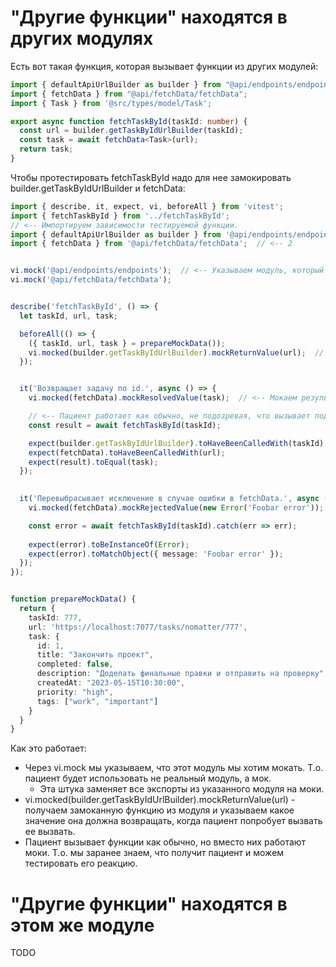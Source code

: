 # "Другие функции" находятся в других модулях

Есть вот такая функция, которая вызывает функции из других модулей:

```typescript
import { defaultApiUrlBuilder as builder } from "@api/endpoints/endpoints";
import { fetchData } from "@api/fetchData/fetchData";
import { Task } from '@src/types/model/Task';

export async function fetchTaskById(taskId: number) {
  const url = builder.getTaskByIdUrlBuilder(taskId);
  const task = await fetchData<Task>(url);
  return task;
}
```

Чтобы протестировать fetchTaskById надо для нее замокировать builder.getTaskByIdUrlBuilder и fetchData:

```typescript
import { describe, it, expect, vi, beforeAll } from 'vitest';
import { fetchTaskById } from '../fetchTaskById';
// <-- Импортируем зависимости тестируемой функции.
import { defaultApiUrlBuilder as builder } from '@api/endpoints/endpoints';  // <-- 1
import { fetchData } from '@api/fetchData/fetchData';  // <-- 2


vi.mock('@api/endpoints/endpoints');  // <-- Указываем модуль, который будем мокать.
vi.mock('@api/fetchData/fetchData');


describe('fetchTaskById', () => {
  let taskId, url, task;

  beforeAll(() => {
    ({ taskId, url, task } = prepareMockData());
    vi.mocked(builder.getTaskByIdUrlBuilder).mockReturnValue(url);  // <-- Мокаем результат функции.
  });


  it('Возвращает задачу по id.', async () => {
    vi.mocked(fetchData).mockResolvedValue(task);  // <-- Мокаем результат функции.

    // <-- Пациент работает как обычно, не подозревая, что вызывает подмоченные функции.
    const result = await fetchTaskById(taskId);

    expect(builder.getTaskByIdUrlBuilder).toHaveBeenCalledWith(taskId);
    expect(fetchData).toHaveBeenCalledWith(url);
    expect(result).toEqual(task);
  });

  
  it('Перевыбрасывает исключение в случае ошибки в fetchData.', async () => {
    vi.mocked(fetchData).mockRejectedValue(new Error('Foobar error'));

    const error = await fetchTaskById(taskId).catch(err => err);
    
    expect(error).toBeInstanceOf(Error);
    expect(error).toMatchObject({ message: 'Foobar error' });
  });
});


function prepareMockData() {
  return {
    taskId: 777,
    url: 'https://localhost:7077/tasks/nomatter/777',
    task: {
      id: 1,
      title: "Закончить проект",
      completed: false,
      description: "Доделать финальные правки и отправить на проверку",
      createdAt: "2023-05-15T10:30:00",
      priority: "high",
      tags: ["work", "important"]
    }
  }
}
```

Как это работает:

* Через vi.mock мы указываем, что этот модуль мы хотим мокать. Т.о. пациент будет использовать не реальный модуль, а мок.
  * Эта штука заменяет все экспорты из указанного модуля на моки.
* vi.mocked(builder.getTaskByIdUrlBuilder).mockReturnValue(url) - получаем замоканную функцию из модуля и указываем какое значение она должна возвращать, когда пациент попробует вызвать ее вызвать.
* Пациент вызывает функции как обычно, но вместо них работают моки. Т.о. мы заранее знаем, что получит пациент и можем тестировать его реакцию.





# "Другие функции" находятся в этом же модуле

TODO
